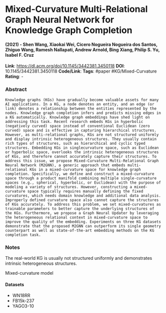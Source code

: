 # Mixed-Curvature Multi-Relational Graph Neural Network for Knowledge Graph Completion
#### (2021) - Shen Wang, Xiaokai Wei, Cicero Nogueira Nogueira dos Santos, Zhiguo Wang, Ramesh Nallapati, Andrew Arnold, Bing Xiang, Philip S. Yu, Isabel F. Cruz
**Link**: https://dl.acm.org/doi/10.1145/3442381.3450118
**DOI**: 10.1145/3442381.3450118
**Code/Link**:
**Tags**: #paper #KG/Mixed-Curvature
**Rating**: -

### Abstract

```
Knowledge graphs (KGs) have gradually become valuable assets for many AI applications. In a KG, a node denotes an entity, and an edge (or link) denotes a relationship between the entities represented by the nodes. Knowledge graph completion infers and predicts missing edges in a KG automatically. Knowledge graph embeddings have shed light on addressing this task. Recent research embeds KGs in hyperbolic (negatively curved) space instead of conventional Euclidean (zero curved) space and is effective in capturing hierarchical structures. However, as multi-relational graphs, KGs are not structured uniformly and display intrinsic heterogeneous structures. They usually contain rich types of structures, such as hierarchical and cyclic typed structures. Embedding KGs in singlecurvature space, such as Euclidean or hyperbolic space, overlooks the intrinsic heterogeneous structures of KGs, and therefore cannot accurately capture their structures. To address this issue, we propose Mixed-Curvature Multi-Relational Graph Neural Network (M2GNN), a generic approach that embeds multi-relational KGs in a mixed-curvature space for knowledge graph completion. Specifically, we define and construct a mixed-curvature space through a product manifold combining multiple single-curvature spaces (e.g., spherical, hyperbolic, or Euclidean) with the purpose of modeling a variety of structures. However, constructing a mixed-curvature space typically requires manually defining the fixed curvatures, which needs domain knowledge and additional data analysis. Improperly defined curvature space also cannot capture the structures of KGs accurately. To address this problem, we set mixed-curvatures as trainable parameters to better capture the underlying structures of the KGs. Furthermore, we propose a Graph Neural Updater by leveraging the heterogeneous relational context in mixed-curvature space to improve the quality of the embedding. Experiments on three KG datasets demonstrate that the proposed M2GNN can outperform its single geometry counterpart as well as state-of-the-art embedding methods on the KG completion task.
```

### Notes

The real-world KG is usually not structured uniformly and demonstrates intrinsic heterogeneous structures.

Mixed-curvature model 



#### Datasets
- WN18RR
- FB15k-237
- YAGO3-10



